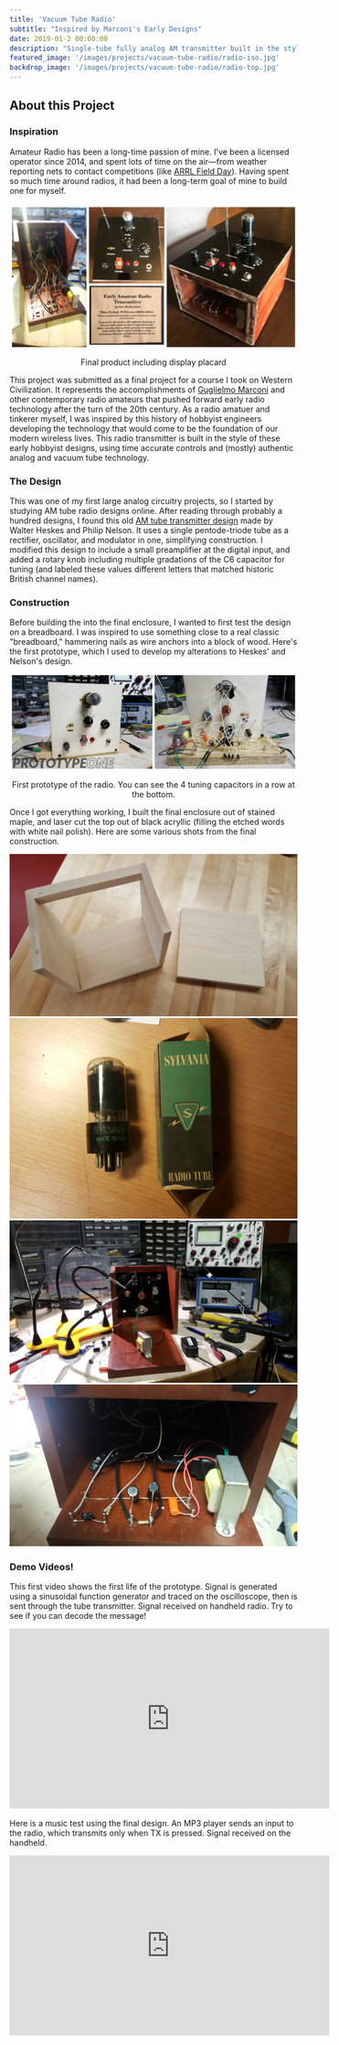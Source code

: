```yaml
---
title: 'Vacuum Tube Radio'
subtitle: "Inspired by Marconi's Early Designs"
date: 2019-01-2 00:00:00
description: "Single-tube fully analog AM transmitter built in the style of early 1930's Amatueur Radio designs."
featured_image: '/images/projects/vacuum-tube-radio/radio-iso.jpg'
backdrop_image: '/images/projects/vacuum-tube-radio/radio-top.jpg'
---
```

## About this Project

### Inspiration

Amateur Radio has been a long-time passion of mine. I've been a licensed operator since 2014, and spent lots of time on the air—from weather reporting nets to contact competitions (like [ARRL Field Day](http://www.arrl.org/field-day)). Having spent so much time around radios, it had been a long-term goal of mine to build one for myself.

![](/images/projects/vacuum-tube-radio/radio-final-collage.jpg)
<center>Final product including display placard</center>

This project was submitted as a final project for a course I took on Western Civilization. It represents the accomplishments of [Guglielmo Marconi](https://en.wikipedia.org/wiki/Guglielmo_Marconi) and other contemporary radio amateurs that pushed forward early radio technology after the turn of the 20th century. As a radio amatuer and tinkerer myself, I was inspired by this history of hobbyist engineers developing the technology that would come to be the foundation of our modern wireless lives. This radio transmitter is built in the style of these early hobbyist designs, using time accurate controls and (mostly) authentic analog and vacuum tube technology.

### The Design

This was one of my first large analog circuitry projects, so I started by studying AM tube radio designs online. After reading through probably a hundred designs, I found this old [AM tube transmitter design](https://antiqueradio.org/transmitter.htm) made by Walter Heskes and Philip Nelson. It uses a single pentode-triode tube as a rectifier, oscillator, and modulator in one, simplifying construction. I modified this design to include a small preamplifier at the digital input, and added a rotary knob including multiple gradations of the C6 capacitor for tuning (and labeled these values different letters that matched historic British channel names).

### Construction

Before building the into the final enclosure, I wanted to first test the design on a breadboard. I was inspired to use something close to a real classic "breadboard," hammering nails as wire anchors into a block of wood. Here's the first prototype, which I used to develop my alterations to Heskes' and Nelson's design.

![](/images/projects/vacuum-tube-radio/radio-prototype-collage.jpg)
<center>First prototype of the radio. You can see the 4 tuning capacitors in a row at the bottom.</center>

Once I got everything working, I built the final enclosure out of stained maple, and laser cut the top out of black acryllic (filling the etched words with white nail polish). Here are some various shots from the final construction.

<div class="gallery" data-columns="1">
        <img src="/images/projects/vacuum-tube-radio/radio-case-unstained.jpg">
        <img src="/images/projects/vacuum-tube-radio/radio-tube.jpg">
        <img src="/images/projects/vacuum-tube-radio/radio-final-inprogress-1.jpg">
        <img src="/images/projects/vacuum-tube-radio/radio-final-inprogress-2.jpg">
</div>

### Demo Videos!

This first video shows the first life of the prototype. Signal is generated using a sinusoidal function generator and traced on the oscilloscope, then is sent through the tube transmitter. Signal received on handheld radio. Try to see if you can decode the message!

<iframe width="560" height="315" src="https://www.youtube.com/embed/SWa7gS7yG9Q" title="YouTube video player" frameborder="0" allow="accelerometer; autoplay; clipboard-write; encrypted-media; gyroscope; picture-in-picture" allowfullscreen></iframe>

Here is a music test using the final design. An MP3 player sends an input to the radio, which transmits only when TX is pressed. Signal received on the handheld.

<iframe width="560" height="315" src="https://www.youtube.com/embed/s-7iXMnTYBY" title="YouTube video player" frameborder="0" allow="accelerometer; autoplay; clipboard-write; encrypted-media; gyroscope; picture-in-picture" allowfullscreen></iframe>


